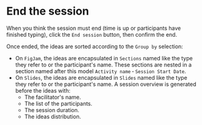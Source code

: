 # End the session

When you think the session must end (time is up or participants have finished typing), click the `End session` button, then confirm the end.

Once ended, the ideas are sorted according to the `Group by` selection:

* On `FigJam`, the ideas are encapsulated in `Sections` named like the type they refer to or the participant's name. These sections are nested in a section named after this model `Activity name・Session Start Date`.
* On `Slides`, the ideas are encapsulated in `Slides` named like the type they refer to or the participant's name. A session overview is generated before the ideas with:
  * The facilitator's name.
  * &#x20;The list of the participants.
  * The session duration.
  * The ideas distribution.
